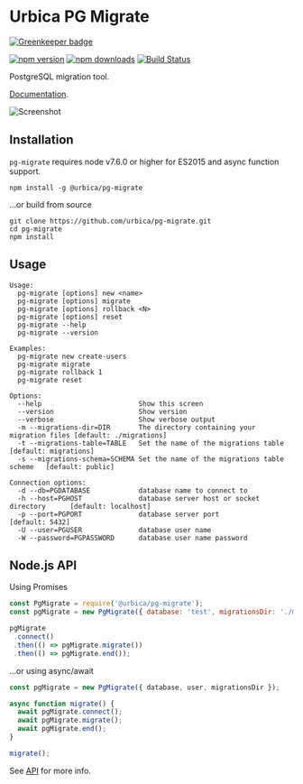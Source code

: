 # Urbica PG Migrate

[![Greenkeeper badge](https://badges.greenkeeper.io/urbica/pg-migrate.svg)](https://greenkeeper.io/)

[![npm version](https://img.shields.io/npm/v/@urbica/pg-migrate.svg)](https://www.npmjs.com/package/@urbica/pg-migrate)
[![npm downloads](https://img.shields.io/npm/dt/@urbica/pg-migrate.svg)](https://www.npmjs.com/package/@urbica/pg-migrate)
[![Build Status](https://travis-ci.org/urbica/pg-migrate.svg?branch=master)](https://travis-ci.org/urbica/pg-migrate)

PostgreSQL migration tool.

[Documentation](https://urbica.github.io/pg-migrate/).

![Screenshot](https://raw.githubusercontent.com/urbica/pg-migrate/master/screenshot.png)

## Installation

`pg-migrate` requires node v7.6.0 or higher for ES2015 and async function support.

```shell
npm install -g @urbica/pg-migrate
```

...or build from source

```shell
git clone https://github.com/urbica/pg-migrate.git
cd pg-migrate
npm install
```

## Usage

```shell
Usage:
  pg-migrate [options] new <name>
  pg-migrate [options] migrate
  pg-migrate [options] rollback <N>
  pg-migrate [options] reset
  pg-migrate --help
  pg-migrate --version

Examples:
  pg-migrate new create-users
  pg-migrate migrate
  pg-migrate rollback 1
  pg-migrate reset

Options:
  --help                        Show this screen
  --version                     Show version
  --verbose                     Show verbose output
  -m --migrations-dir=DIR       The directory containing your migration files [default: ./migrations]
  -t --migrations-table=TABLE   Set the name of the migrations table          [default: migrations]
  -s --migrations-schema=SCHEMA Set the name of the migrations table scheme   [default: public]

Connection options:
  -d --db=PGDATABASE            database name to connect to
  -h --host=PGHOST              database server host or socket directory      [default: localhost]
  -p --port=PGPORT              database server port                          [default: 5432]
  -U --user=PGUSER              database user name
  -W --password=PGPASSWORD      database user name password
```

## Node.js API

Using Promises

```js
const PgMigrate = require('@urbica/pg-migrate');
const pgMigrate = new PgMigrate({ database: 'test', migrationsDir: './migrations' });

pgMigrate
 .connect()
 .then(() => pgMigrate.migrate())
 .then(() => pgMigrate.end());
```

...or using async/await

```js
const pgMigrate = new PgMigrate({ database, user, migrationsDir });

async function migrate() {
  await pgMigrate.connect();
  await pgMigrate.migrate();
  await pgMigrate.end();
}

migrate();
```

See [API](https://urbica.github.io/pg-migrate/) for more info.
